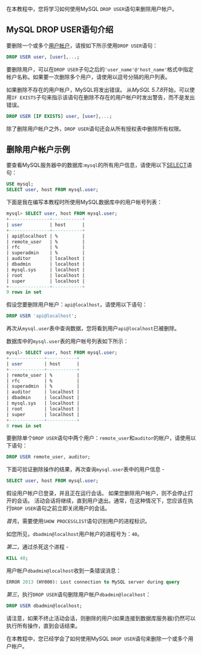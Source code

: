 在本教程中，您将学习如何使用MySQL `DROP USER`语句来删除用户帐户。

## MySQL DROP USER语句介绍

要删除一个或多个[用户帐户](http://www.yiibai.com/mysql/create-user.html)，请按如下所示使用`DROP USER`语句：

```sql
DROP USER user, [user],...;
```

要删除用户，可以在`DROP USER`子句之后的`'user_name'@'host_name'`格式中指定帐户名称。如果要一次删除多个用户，请使用以逗号分隔的用户列表。

如果删除不存在的用户帐户，MySQL将发出错误。 从*MySQL 5.7.8*开始，可以使用`IF EXISTS`子句来指示该语句在删除不存在的用户帐户时发出警告，而不是发出错误。

```sql
DROP USER [IF EXISTS] user, [user],...;
```

除了删除用户帐户之外，`DROP USER`语句还会从所有授权表中删除所有权限。

## 删除用户帐户示例

要查看MySQL服务器中的数据库:`mysql`的所有用户信息，请使用以下[SELECT](http://www.yiibai.com/mysql/select-statement-query-data.html)语句：

```sql
USE mysql;
SELECT user, host FROM mysql.user;
```

下面是我在编写本教程时所使用MySQL数据库中的用户帐号列表：

```sql
mysql> SELECT user, host FROM mysql.user;
+---------------+-----------+
| user          | host      |
+---------------+-----------+
| api@localhost | %         |
| remote_user   | %         |
| rfc           | %         |
| superadmin    | %         |
| auditor       | localhost |
| dbadmin       | localhost |
| mysql.sys     | localhost |
| root          | localhost |
| super         | localhost |
+---------------+-----------+
9 rows in set
```

假设您要删除用户帐户：`api@localhost`，请使用以下语句：

```sql
DROP USER 'api@localhost';
```

再次从`mysql.user`表中查询数据，您将看到用户`api@localhost`已被删除。

数据库中的`mysql.user`表的用户帐号列表如下所示：

```sql
mysql> SELECT user, host FROM mysql.user;
+-------------+-----------+
| user        | host      |
+-------------+-----------+
| remote_user | %         |
| rfc         | %         |
| superadmin  | %         |
| auditor     | localhost |
| dbadmin     | localhost |
| mysql.sys   | localhost |
| root        | localhost |
| super       | localhost |
+-------------+-----------+
8 rows in set
```

要删除单个`DROP USER`语句中两个用户：`remote_user`和`auditor`的帐户，请使用以下语句：

```sql
DROP USER remote_user, auditor;
```

下面可验证删除操作的结果，再次查询`mysql.user`表中的用户信息 -

```sql
SELECT user, host FROM mysql.user;
```

假设用户帐户已登录，并且正在运行会话。 如果您删除用户帐户，则不会停止打开的会话。 活动会话将继续，直到用户退出。通常，在这种情况下，您应该在执行`DROP USER`语句之前立即关闭用户的会话。

*首先*，需要使用`SHOW PROCESSLIST`语句识别用户的进程标识。

如您所见，`dbadmin@localhost`用户帐户的进程号为：`40`。

*第二*，通过杀死这个进程 -

```sql
KILL 40;
```

用户帐户`dbadmin@localhost`收到一条错误消息：

```sql
ERROR 2013 (HY000): Lost connection to MySQL server during query
```

*第三*，执行`DROP USER`语句删除用户帐户`dbadmin@localhost`：

```sql
DROP USER dbadmin@localhost;
```

请注意，如果不终止活动会话，则删除的用户(如果连接到数据库服务器)仍然可以执行所有操作，直到会话结束。

在本教程中，您已经学会了如何使用MySQL `DROP USER`语句来删除一个或多个用户帐户。